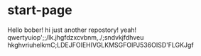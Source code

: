 start-page
==========
Hello bober!
hi
just another repostory! yeah!
qwertyuiop';;/lk.jhgfdzxcvbnm,./;sndvkjfdhveu hkghvriuhelkmC;LDEJFOIEHIVGLKMSGFOIPJ536OISD'FLGKJgf